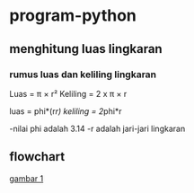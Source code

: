 # program-python

## menghitung luas lingkaran
### rumus luas dan keliling lingkaran
Luas     = π × r²
Keliling = 2 x π × r

luas = phi*(r*r)
keliling = 2*phi*r

-nilai phi adalah 3.14
-r adalah jari-jari lingkaran

## flowchart 
[gambar 1](ss/fc.png)
